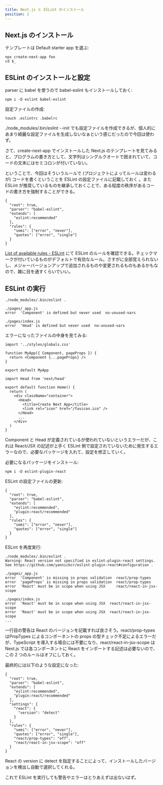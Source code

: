 ```yaml
---
title: Next.js と ESLint のインストール
position: 2
---
```


## Next.js のインストール

テンプレートは Default starter app を選ぶ:

```
npx create-next-app foo
cd $_
```

## ESLint のインストールと設定

parser に babel を使うので babel-eslint もインストールしておく:

```
npm i -D eslint babel-eslint
```

設定ファイルの作成:

```
touch .eslintrc .babelrc
```

./node_modules/.bin/eslint --init でも設定ファイルを作成できるが、個人的にあまり綺麗な設定ファイルを生成しないなぁという感じだったので今回は使わず。

さて、create-next-app でインストールした Next.js のテンプレートを見てみると、プログラムの書き方として、文字列はシングルクオートで囲まれていて、コードの文末にはセミコロンが付いていない。

ということで、今回はそういうルールで (プロジェクトによってルールは変わるが) コードを書くということを ESLint の設定ファイルに記載しておく 。また ESLint が推奨しているものを継承しておくことで、ある程度の秩序があるコードの書き方を強制することができる。

```json[.eslintrc]
{
  "root": true,
  "parser": "babel-eslint",
  "extends": [
    "eslint:recommended"
  ],
  "rules": {
    "semi": ["error", "never"],
    "quotes": ["error", "single"]
  }
}
```

[List of available rules - ESLint](https://eslint.org/docs/rules/) にて ESLint のルールを確認できる。チェックマークが付いているものがデフォルトで有効なルール。さすがに全部覚えられないし、メジャーバージョンアップで追加されるものや変更されるものもあるかもなので、雑に目を通すくらいでいい。

## ESLint の実行

```
./node_modules/.bin/eslint .

./pages/_app.js
error  'Component' is defined but never used  no-unused-vars

./pages/index.js
error  'Head' is defined but never used  no-unused-vars
```

エラーになったファイルの中身を見てみる:

```jsx[pages/_app.js]
import '../styles/globals.css'

function MyApp({ Component, pageProps }) {
  return <Component {...pageProps} />
}

export default MyApp
```

```jsx[pages/index.js]
import Head from 'next/head'

export default function Home() {
  return (
    <div className="container">
      <Head>
        <title>Create Next App</title>
        <link rel="icon" href="/favicon.ico" />
      </Head>
      ...
    </div>
  )
}
```

Component と Head が定義されているが使われていないというエラーだが、これは React/JSX の記述が上手く ESLint 側で設定されていないために発生するエラーなので、必要なパッケージを入れて、設定を修正していく。

必要になるパッケージをインストール:

```
npm i -D eslint-plugin-react
```

ESLint の設定ファイルの更新:

```json[.eslintrc]
{
  "root": true,
  "parser": "babel-eslint",
  "extends": [
    "eslint:recommended",
    "plugin:react/recommended"
  ],
  "rules": {
    "semi": ["error", "never"],
    "quotes": ["error", "single"]
  }
}
```

ESLint を再度実行:

```
./node_modules/.bin/eslint .
Warning: React version not specified in eslint-plugin-react settings. See https://github.com/yannickcr/eslint-plugin-react#configuration .

./pages/_app.js
error  'Component' is missing in props validation  react/prop-types
error  'pageProps' is missing in props validation  react/prop-types
error  'React' must be in scope when using JSX     react/react-in-jsx-scope

./pages/index.js
error  'React' must be in scope when using JSX  react/react-in-jsx-scope
error  'React' must be in scope when using JSX  react/react-in-jsx-scope
...
```

一行目の警告は React のバージョンを記載すれば良さそう。react/prop-types はPropTypes によるコンポーネントの props の型チェック不足によるエラーだが、TypeScript を導入する場合には不要になり、react/react-in-jsx-scope は Next.js では各コンポーネントに React をインポートする記述は必要ないので、この 2 つのルールはオフにしておく。

最終的には以下のような設定になった:

```json[.eslintrc]
{
  "root": true,
  "parser": "babel-eslint",
  "extends": [
    "eslint:recommended",
    "plugin:react/recommended"
  ],
  "settings": {
    "react": {
      "version": "detect"
    }
  },
  "rules": {
    "semi": ["error", "never"],
    "quotes": ["error", "single"],
    "react/prop-types": "off",
    "react/react-in-jsx-scope": "off"
  }
}
```
React の version に detect を指定することによって、インストールしたバージョンを検出し自動で選択してくれる。

これで ESLint を実行しても警告やエラーはとりあえずは出ないはず。